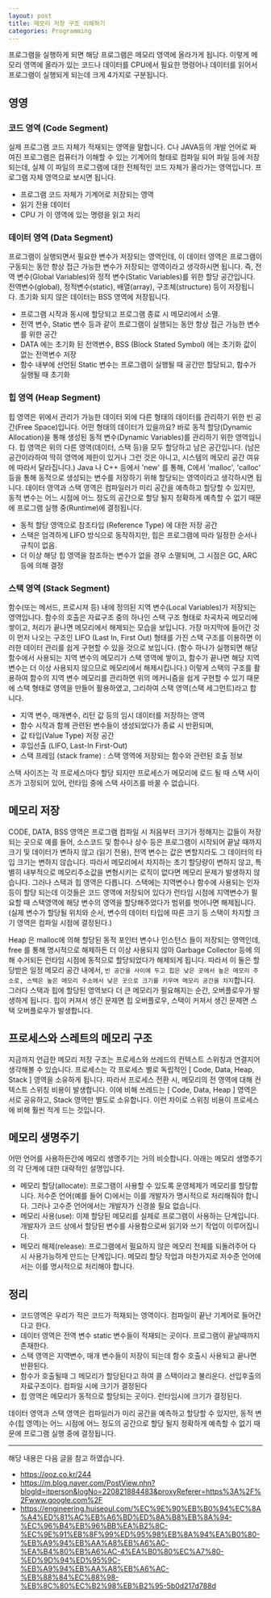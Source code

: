 ```yaml
---
layout: post
title: 메모리 저장 구조 이해하기 
categories: Programming
---
```


프로그램을 실행하게 되면 해당 프로그램은 메모리 영역에 올라가게 됩니다. 이렇게 메모리 영역에 올라가 있는 코드나 데이터를 CPU에서 필요한 명령어나 데이터를 읽어서 프로그램이 실행되게 되는데 크게 4가지로 구분됩니다.


## 영영
### 코드 영역 (Code Segment)
실제 프로그램 코드 자체가 적재되는 영역을 말합니다. C나 JAVA등의 개발 언어로 짜여진 프로그램은 컴퓨터가 이해할 수 있는 기계어의 형태로 컴파일 되어 파일 등에 저장되는데, 실제 이 파일의 프로그램에 대한 전체적인 코드 자체가 올라가는 영역입니다. 프로그램 자체 영역으로 보시면 됩니다.

- 프로그램 코드 자체가 기계어로 저장되는 영역
- 읽기 전용 데이터
- CPU 가 이 영역에 있는 명령을 읽고 처리

### 데이터 영역 (Data Segment)
프로그램이 실행되면서 필요한 변수가 저장되는 영역인데, 이 데이터 영역은 프로그램이 구동되는 동안 항상 접근 가능한 변수가 저장되는 영역이라고 생각하시면 됩니다. 즉, 전역 변수(Global Variables)와 정적 변수(Static Variables)를 위한 할당 공간입니다. 전역변수(global), 정적변수(static), 배열(array), 구조체(structure) 등이 저장됩니다. 초기화 되지 않은 데이터는 BSS 영역에 저장됩니다.

- 프로그램 시작과 동시에 할당되고 프로그램 종료 시 메모리에서 소멸. 
- 전역 변수, Static 변수 등과 같이 프로그램이 실행되는 동안 항상 접근 가능한 변수를 위한 공간
- DATA 에는 초기화 된 전역변수, BSS (Block Stated Symbol) 에는 초기화 값이 없는 전역변수 저장
- 함수 내부에 선언된 Static 변수는 프로그램이 실행될 때 공간만 할당되고, 함수가 실행될 때 초기화

### 힙 영역 (Heap Segment)
힙 영역은 위에서 관리가 가능한 데이터 외에 다른 형태의 데이터를 관리하기 위한 빈 공간(Free Space)입니다. 어떤 형태의 데이터가 있을까요? 바로 동적 할당(Dynamic Allocation)을 통해 생성된 동적 변수(Dynamic Variables)를 관리하기 위한 영역입니다. 힙 영역은 위의 다른 영역(데이터, 스택 등)을 모두 할당하고 남은 공간입니다. (남은 공간이라하여 딱히 영역에 제한이 있거나 그런 것은 아니고, 시스템의 메모리 공간 여유에 따라서 달라집니다.) Java 나 C++ 등에서 'new' 를 통해, C에서 'malloc', 'calloc' 등을 통해 동적으로 생성되는 변수를 저장하기 위해 할당되는 영역이라고 생각하시면 됩니다. 데이터 영역과 스택 영역은 컴파일러가 미리 공간을 예측하고 할당할 수 있지만, 동적 변수는 어느 시점에 어느 정도의 공간으로 할당 될지 정확하게 예측할 수 없기 때문에 프로그램 실행 중(Runtime)에 결정됩니다.

- 동적 할당 영역으로 참조타입 (Reference Type) 에 대한 저장 공간
- 스택은 엄격하게 LIFO 방식으로 동작하지만, 힙은 프로그램에 따라 일정한 순서나 규칙이 없음. 
- 더 이상 해당 힙 영역을 참조하는 변수가 없을 경우 소멸되며, 그 시점은 GC, ARC 등에 의해 결정 

### 스택 영역 (Stack Segment)
함수(또는 메서드, 프로시져 등) 내에 정의된 지역 변수(Local Variables)가 저장되는 영역입니다. 함수의 호출은 자료구조 중의 하나인 스택 구조 형태로 차곡차곡 메모리에 쌓이고, 처리가 끝나면 메모리에서 해제되는 모습을 보입니다. 가장 마지막에 들어간 것이 먼저 나오는 구조인 LIFO (Last In, First Out) 형태를 가진 스택 구조를 이용하면 이러한 데이터 관리를 쉽게 구현할 수 있을 것으로 보입니다. (함수 하나가 실행되면 해당 함수에서 사용되는 지역 변수의 메모리가 스택 영역에 쌓이고, 함수가 끝나면 해당 지역 변수는 더 이상 사용되지 않으므로 메모리에서 해제시킵니다.) 이렇게 스택의 구조를 활용하여 함수의 지역 변수 메모리를 관리하면 위의 메커니즘을 쉽게 구현할 수 있기 때문에 스택 형태로 영역을 만들어 활용하였고, 그리하여 스택 영역(스택 세그먼트)라고 합니다.

- 지역 변수, 매개변수, 리턴 값 등의 임시 데이터를 저장하는 영역
- 함수 시작과 함께 관련된 변수들이 생성되었다가 종료 시 반환되며, 
- 값 타입(Value Type) 저장 공간
- 후입선출 (LIFO, Last-In First-Out)
-  스택 프레임 (stack frame) : 스택 영역에 저장되는 함수와 관련된 호출 정보

스택 사이즈는 각 프로세스마다 할당 되지만 프로세스가 메모리에 로드 될 때 스택 사이즈가 고정되어 있어, 런타임 중에 스택 사이즈를 바꿀 수 없습니다.

 

 ## 메모리 저장
CODE, DATA, BSS 영역은 프로그램 컴파일 시 처음부터 크기가 정해지는 값들이 저장되는 곳으로 예를 들어, 소스코드 및 함수나 상수 등은 프로그램이 시작되어 끝날 때까지 크기 및 데이터가 변하지 않고 (읽기 전용),  전역 변수는 값은 변할지라도 그 데이터의 타입 크기는 변하지 않습니다. 따라서 메모리에서 차지하는 초기 할당량이 변하지 않고, 특별히 내부적으로 메모리주소값을 변형시키는 로직이 없다면 메모리 문제가 발생하지 않습니다. 그러나 스택과 힙 영역은 다릅니다. 스택에는 지역변수나 함수에 사용되는 인자 등이 할당 되는데 이것들은 코드 영역에 저장되어 있다가 런타임 시점에 지역변수가 필요할 때 스택영역에 해당 변수의 영역을 할당해주었다가 범위를 벗어나면 해제됩니다. (실제 변수가 할당될 위치와 순서, 변수의 데이터 타입에 따른 크기 등 스택이 차지할 크기 영역은 컴파일 시점에 결정된다.)

Heap 은 malloc에 의해 할당된 동적 포인터 변수나 인스턴스 들이 저장되는 영역인데, free 를 통해 명시적으로 해제하든 더 이상 사용되지 않아 Garbage Collector 등에 의해 수거되든 런타임 시점에 동적으로 할당되었다가 해제되게 됩니다. 따라서 이 둘은 할당받은 일정 메모리 공간 내에서, `빈 공간을 사이에 두고 힙은 낮은 곳에서 높은 메모리 주소로, 스택은 높은 메모리 주소에서 낮은 곳으로 크기를 키우며 메모리 공간을 차지`합니다. 그러다 스택과 힙에 할당된 영역보다 더 큰 메모리가 필요해지는 순간, 오버플로우가 발생하게 됩니다. 힙이 커져서 생긴 문제면 힙 오버플로우, 스택이 커져서 생긴 문제면 스택 오버플로우가 발생합니다.

## 프로세스와 스레트의 메모리 구조
지금까지 언급한 메모리 저장 구조는 프로세스와 쓰레드의 컨텍스트 스위칭과 연결지어 생각해볼 수 있습니다. 프로세스는 각 프로세스 별로 독립적인 [ Code, Data, Heap, Stack ]  영역을 소유하게 됩니다. 따라서 프로세스 전환 시, 메모리의 전 영역에 대해 컨텍스트 스위칭 비용이 발생합니다. 이에 비해 쓰레드는 [ Code, Data, Heap ] 영역은  서로 공유하고, Stack 영역만 별도로 소유합니다. 이런 차이로 스위칭 비용이 프로세스에 비해 훨씬 적게 드는 것입니다.

## 메모리 생명주기

어떤 언어를 사용하든간에 메모리 생명주기는 거의 비슷합니다.
아래는 메모리 생명주기의 각 단계에 대한 대략적인 설명입니다.

- 메모리 할당(allocate): 프로그램이 사용할 수 있도록 운영체제가 메모리를 할당합니다. 저수준 언어(예를 들어 C)에서는 이를 개발자가 명시적으로 처리해줘야 합니다. 그러나 고수준 언어에서는 개발자가 신경쓸 필요 없습니다.
- 메모리 사용(use): 이제 할당된 메모리를 실제로 프로그램이 사용하는 단계입니다. 개발자가 코드 상에서 할당된 변수를 사용함으로써 읽기와 쓰기 작업이 이루어집니다.
- 메모리 해제(release): 프로그램에서 필요하지 않은 메모리 전체를 되돌려주어 다시 사용가능하게 만드는 단계입니다. 메모리 할당 작업과 마찬가지로 저수준 언어에서는 이를 명시적으로 처리해야 합니다.

## 정리
- 코드영역은 우리가 적은 코드가 적재되는 영역이다. 컴파일이 끝난 기계어로 들어간다고 한다.
- 데이터 영역은 전역 변수 static 변수들이 적재되는 곳이다. 프로그램이 끝날때까지 존재한다.
- 스택 영역은 지역변수, 매개 변수들이 저장이 되는데 함수 호출시 사용되고 끝나면 반환된다.
- 함수가 호출될때 그 메모리가 할당된다고 하여 콜 스택이라고 불리운다. 선입후출의 자료구조이다. 컴파일 시에 크기가 결정된다
- 힙 영역은 메모리가 동적으로 할당되는 곳이다. 런타임시에 크기가 결정된다.

데이터 영역과 스택 영역은 컴파일러가 미리 공간을 예측하고 할당할 수 있지만, 동적 변수(힙 영역)는 어느 시점에 어느 정도의 공간으로 할당 될지 정확하게 예측할 수 없기 때문에 프로그램 실행 중에 결정됩니다.


----
해당 내용은 다음 글을 참고 하였습니다.
- https://ooz.co.kr/244
- https://m.blog.naver.com/PostView.nhn?blogId=itperson&logNo=220821884483&proxyReferer=https%3A%2F%2Fwww.google.com%2F
- https://engineering.huiseoul.com/%EC%9E%90%EB%B0%94%EC%8A%A4%ED%81%AC%EB%A6%BD%ED%8A%B8%EB%8A%94-%EC%96%B4%EB%96%BB%EA%B2%8C-%EC%9E%91%EB%8F%99%ED%95%98%EB%8A%94%EA%B0%80-%EB%A9%94%EB%AA%A8%EB%A6%AC-%EA%B4%80%EB%A6%AC-4%EA%B0%80%EC%A7%80-%ED%9D%94%ED%95%9C-%EB%A9%94%EB%AA%A8%EB%A6%AC-%EB%88%84%EC%88%98-%EB%8C%80%EC%B2%98%EB%B2%95-5b0d217d788d